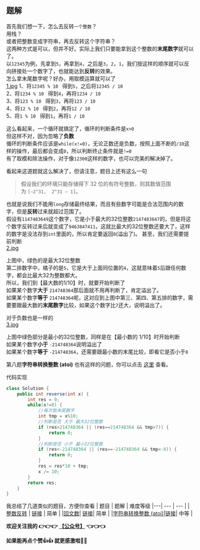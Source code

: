 ## 题解   
首先我们想一下，怎么去反转```一个整数```？   
用栈？   
或者把整数变成字符串，再去反转这个字符串？   
这两种方式是可以，但并不好。实际上我们只要能拿到这个整数的**末尾数字**就可以了。   
以```12345```为例，先拿到```5```，再拿到```4```，之后是```3```，```2```，```1```，我们按这样的顺序就可以反向拼接处一个数字了，也就能达到**反转**的效果。   
怎么拿末尾数字呢？好办，用取模运算就可以了   
 [1.jpg](https://pic.leetcode-cn.com/be35cb60bec9a9ae794abad671e6618abb5664780bc7ee30ca93ca423884a666-1.jpg)
1、将```12345 % 10 ``` 得到```5```，之后将```12345 / 10```      
2、将```1234 % 10 ``` 得到```4```，再将```1234 / 10 ```   
3、将```123 % 10 ``` 得到```3```，再将```123 / 10 ```   
4、将```12 % 10 ``` 得到```2```，再将```12 / 10```   
5、将```1 % 10 ``` 得到```1```，再将```1 / 10```   
   
这么看起来，一个循环就搞定了，循环的判断条件是```x>0```   
但这样不对，因为忽略了**负数**   
循环的判断条件应该是```while(x!=0)```，无论正数还是负数，按照上面不断的```/10```这样的操作，最后都会变成```0```，所以判断终止条件就是```!=0```   
有了取模和除法操作，对于像```12300```这样的数字，也可以完美的解决掉了。   
   
看起来这道题就这么解决了，但请注意，题目上还有这么一句   
> 假设我们的环境只能存储得下 32 位的有符号整数，则其数值范围为 ```[−2^31,  2^31 − 1]```。  

也就是说我们不能用```long```存储最终结果，而且有些数字可能是合法范围内的数字，但是**反转**过来就超过范围了。  
假设有```1147483649```这个数字，它是小于最大的32位整数```2147483647```的，但是将这个数字反转过来后就变成了```9463847411```，这就比最大的32位整数还要大了，这样的数字是没法存到```int```里面的，所以肯定要返回```0```(溢出了)。 
甚至，我们还需要提前判断   
 [2.jpg](https://pic.leetcode-cn.com/42c736510f4914af169907d61b22d1a39bd5a16bbd7eca0466d90350e2763164-2.jpg)

上图中，绿色的是最大32位整数   
第二排数字中，橘子的是```5```，它是大于上面同位置的```4```，这就意味着```5```后跟任何数字，都会比最大32为整数都大。   
所以，我们到【最大数的1/10】时，就要开始判断了   
如果某个数字**大于** ```214748364```那后面就不用再判断了，肯定溢出了。   
如果某个数字**等于** ```214748364```呢，这对应到上图中第三、第四、第五排的数字，需要要跟最大数的**末尾数字**比较，如果这个数字比```7```还大，说明溢出了。 

对于负数也是一样的    
 [3.jpg](https://pic.leetcode-cn.com/525aa75c19702e57b780c91a7ebb990359b14e96acc09b6327d9e1f0a5b3a16a-3.jpg)

上图中绿色部分是最小的32位整数，同样是在【最小数的 1/10】时开始判断   
如果某个数字**小于** ```-214748364```说明溢出了   
如果某个数字**等于** ```-214748364```，还需要跟最小数的末尾比较，即看它是否小于```8```   
   
第八题**字符串转换整数 (atoi)** 也有这样的问题，你可以点击 [这里](https://leetcode-cn.com/problems/string-to-integer-atoi/solution/tu-jie-8-zi-fu-chuan-zhuan-huan-zheng-shu-atoi-by-/) 查看。


代码实现
```java
class Solution {
    public int reverse(int x) {
        int res = 0;
        while(x!=0) {
            //每次取末尾数字
            int tmp = x%10;
            //判断是否 大于 最大32位整数
            if (res>214748364 || (res==214748364 && tmp>7)) {
                return 0;
            }
            //判断是否 小于 最小32位整数
            if (res<-214748364 || (res==-214748364 && tmp<-8)) {
                return 0;
            }
            res = res*10 + tmp;
            x /= 10;
        }
        return res;
    }
}			
```
   
我总结了几道类似的题目，方便你查看
| 题目 | 题解 | 难度等级 
|---| --- | --- |
|[整数反转](https://leetcode-cn.com/problems/reverse-integer/) | [链接](https://leetcode-cn.com/problems/reverse-integer/solution/tu-jie-7-zheng-shu-fan-zhuan-by-wang_ni_ma/) | 简单 |
|[回文数](https://leetcode-cn.com/problems/palindrome-number/)| [链接](https://leetcode-cn.com/problems/palindrome-number/solution/chao-xiang-xi-tu-jie-san-chong-jie-fa-9-hui-wen-sh/)| 简单 |
|[字符串转换整数 (atoi)](https://leetcode-cn.com/problems/string-to-integer-atoi/)|[链接](https://leetcode-cn.com/problems/string-to-integer-atoi/solution/tu-jie-8-zi-fu-chuan-zhuan-huan-zheng-shu-atoi-by-/)| 中等 |

**欢迎关注我的 👉👉👉  [【公众号】](https://pic.leetcode-cn.com/6b52b8de211ec9b634d7aaf6ccf2d9149160ca3b67ea0742c57f622f1c54e47d-ban.png) 👈👈👈**   
   
**如果能再点个赞👍👍 就更感激啦💓💓**